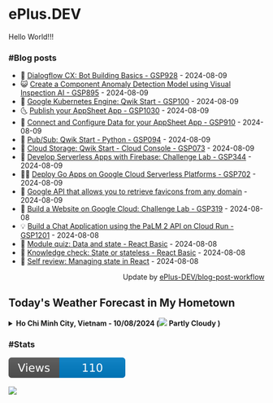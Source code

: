 # ePlus.DEV

Hello World!!!

### #Blog posts

- 🧰 [Dialogflow CX: Bot Building Basics - GSP928](https://eplus.dev/dialogflow-cx-bot-building-basics-gsp928) - 2024-08-09 
- 😺 [Create a Component Anomaly Detection Model using Visual Inspection AI - GSP895](https://eplus.dev/create-a-component-anomaly-detection-model-using-visual-inspection-ai-gsp895) - 2024-08-09 
- 🗽 [Google Kubernetes Engine: Qwik Start - GSP100](https://eplus.dev/google-kubernetes-engine-qwik-start-gsp100) - 2024-08-09 
- 🌜 [Publish your AppSheet App - GSP1030](https://eplus.dev/publish-your-appsheet-app-gsp1030) - 2024-08-09 
- 📝 [Connect and Configure Data for your AppSheet App - GSP910](https://eplus.dev/connect-and-configure-data-for-your-appsheet-app-gsp910) - 2024-08-09 
- 🚀 [Pub/Sub: Qwik Start - Python - GSP094](https://eplus.dev/pubsub-qwik-start-python-gsp094) - 2024-08-09 
- 💼 [Cloud Storage: Qwik Start - Cloud Console - GSP073](https://eplus.dev/cloud-storage-qwik-start-cloud-console-gsp073) - 2024-08-09 
- 🦣 [Develop Serverless Apps with Firebase: Challenge Lab - GSP344](https://eplus.dev/develop-serverless-apps-with-firebase-challenge-lab-gsp344) - 2024-08-09 
- 👨‍🏫 [Deploy Go Apps on Google Cloud Serverless Platforms - GSP702](https://eplus.dev/deploy-go-apps-on-google-cloud-serverless-platforms-gsp702) - 2024-08-09 
- 🔭 [Google API that allows you to retrieve favicons from any domain](https://eplus.dev/google-api-that-allows-you-to-retrieve-favicons-from-any-domain) - 2024-08-09 
- 🤡 [Build a Website on Google Cloud: Challenge Lab - GSP319](https://eplus.dev/build-a-website-on-google-cloud-challenge-lab-gsp319) - 2024-08-08 
- 💡 [Build a Chat Application using the PaLM 2 API on Cloud Run - GSP1201](https://eplus.dev/build-a-chat-application-using-the-palm-2-api-on-cloud-run-gsp1201) - 2024-08-08 
- 🦣 [Module quiz: Data and state - React Basic](https://eplus.dev/module-quiz-data-and-state-react-basic) - 2024-08-08 
- 💪 [Knowledge check: State or stateless - React Basic](https://eplus.dev/knowledge-check-state-or-stateless-react-basic) - 2024-08-08 
- 🤡 [Self review: Managing state in React](https://eplus.dev/self-review-managing-state-in-react) - 2024-08-08 


<div align="right">
    Update by <a target="_blank" href="https://github.com/ePlus-DEV/blog-post-workflow">ePlus-DEV/blog-post-workflow</a>
</div>


## Today's Weather Forecast in My Hometown



<details>
    <summary><b>Ho Chi Minh City, Vietnam - 10/08/2024 (<img src="https://cdn.weatherapi.com/weather/64x64/day/116.png" width="25" /> Partly Cloudy )</b>
    </summary>

    
<table>
    <tr>
        <th>Hour</th>
        <td>00:00</td><td>01:00</td><td>02:00</td><td>03:00</td><td>04:00</td><td>05:00</td><td>06:00</td><td>07:00</td><td>08:00</td><td>09:00</td><td>10:00</td><td>11:00</td><td>12:00</td><td>13:00</td><td>14:00</td><td>15:00</td><td>16:00</td><td>17:00</td><td>18:00</td><td>19:00</td><td>20:00</td><td>21:00</td><td>22:00</td><td>23:00</td>
    </tr>
    <tr>
        <th>Weather</th>
        <td><img src="https://cdn.weatherapi.com/weather/64x64/night/113.png"></img></td><td><img src="https://cdn.weatherapi.com/weather/64x64/night/116.png"></img></td><td><img src="https://cdn.weatherapi.com/weather/64x64/night/116.png"></img></td><td><img src="https://cdn.weatherapi.com/weather/64x64/night/116.png"></img></td><td><img src="https://cdn.weatherapi.com/weather/64x64/night/113.png"></img></td><td><img src="https://cdn.weatherapi.com/weather/64x64/night/113.png"></img></td><td><img src="https://cdn.weatherapi.com/weather/64x64/day/113.png"></img></td><td><img src="https://cdn.weatherapi.com/weather/64x64/day/113.png"></img></td><td><img src="https://cdn.weatherapi.com/weather/64x64/day/116.png"></img></td><td><img src="https://cdn.weatherapi.com/weather/64x64/day/116.png"></img></td><td><img src="https://cdn.weatherapi.com/weather/64x64/day/176.png"></img></td><td><img src="https://cdn.weatherapi.com/weather/64x64/day/122.png"></img></td><td><img src="https://cdn.weatherapi.com/weather/64x64/day/119.png"></img></td><td><img src="https://cdn.weatherapi.com/weather/64x64/day/176.png"></img></td><td><img src="https://cdn.weatherapi.com/weather/64x64/day/176.png"></img></td><td><img src="https://cdn.weatherapi.com/weather/64x64/day/116.png"></img></td><td><img src="https://cdn.weatherapi.com/weather/64x64/day/113.png"></img></td><td><img src="https://cdn.weatherapi.com/weather/64x64/day/113.png"></img></td><td><img src="https://cdn.weatherapi.com/weather/64x64/day/116.png"></img></td><td><img src="https://cdn.weatherapi.com/weather/64x64/night/113.png"></img></td><td><img src="https://cdn.weatherapi.com/weather/64x64/night/113.png"></img></td><td><img src="https://cdn.weatherapi.com/weather/64x64/night/113.png"></img></td><td><img src="https://cdn.weatherapi.com/weather/64x64/night/113.png"></img></td><td><img src="https://cdn.weatherapi.com/weather/64x64/night/113.png"></img></td>
    </tr>
    <tr>
        <th>Condition</th>
        <td width="200px">Clear </td><td width="200px">Partly Cloudy </td><td width="200px">Partly Cloudy </td><td width="200px">Partly Cloudy </td><td width="200px">Clear </td><td width="200px">Clear </td><td width="200px">Sunny</td><td width="200px">Sunny</td><td width="200px">Partly Cloudy </td><td width="200px">Partly Cloudy </td><td width="200px">Patchy rain nearby</td><td width="200px">Overcast </td><td width="200px">Cloudy </td><td width="200px">Patchy rain nearby</td><td width="200px">Patchy rain nearby</td><td width="200px">Partly Cloudy </td><td width="200px">Sunny</td><td width="200px">Sunny</td><td width="200px">Partly Cloudy </td><td width="200px">Clear </td><td width="200px">Clear </td><td width="200px">Clear </td><td width="200px">Clear </td><td width="200px">Clear </td>
    </tr>
    <tr>
        <th>Temperature</th>
        <td>26.7 °C</td><td>26.5 °C</td><td>26.2 °C</td><td>26 °C</td><td>25.8 °C</td><td>25.8 °C</td><td>25.7 °C</td><td>26.9 °C</td><td>28.7 °C</td><td>30.5 °C</td><td>32 °C</td><td>33.3 °C</td><td>34.2 °C</td><td>34.9 °C</td><td>34.3 °C</td><td>33.1 °C</td><td>32.1 °C</td><td>32.5 °C</td><td>31 °C</td><td>29.8 °C</td><td>29.2 °C</td><td>28.5 °C</td><td>27.9 °C</td><td>27.5 °C</td>
    </tr>
    <tr>
        <th>Wind</th>
        <td>9.7 kph</td><td>9.4 kph</td><td>7.9 kph</td><td>8.6 kph</td><td>7.6 kph</td><td>6.1 kph</td><td>7.2 kph</td><td>9.7 kph</td><td>11.2 kph</td><td>12.2 kph</td><td>13.7 kph</td><td>14 kph</td><td>15.8 kph</td><td>16.2 kph</td><td>18 kph</td><td>17.6 kph</td><td>15.8 kph</td><td>14.4 kph</td><td>12.2 kph</td><td>12.6 kph</td><td>13 kph</td><td>13 kph</td><td>13 kph</td><td>12.2 kph</td>
    </tr>
</table>


<div align="right">
    Updated at: 2024-08-09T17:35:20Z - by <a target="_blank"
        href="https://github.com/ePlus-DEV/weather-forecast">ePlus-DEV/weather-forecast</a>
</div>
</details>


### #Stats

[![Image of counter](https://github.com/ePlus-DEV/view-counter/blob/main/svg/685088620/badge.svg)](https://github.com/ePlus-DEV/view-counter/blob/main/readme/685088620/week.md)

![](https://komarev.com/ghpvc/?username=ePlus-DEV&style=for-the-badge)
